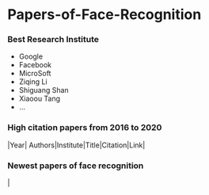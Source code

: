 # Papers-of-Face-Recognition
### Best Research Institute
* Google
* Facebook
* MicroSoft
* Ziqing Li
* Shiguang Shan
* Xiaoou Tang
* ...

### High citation papers from 2016 to 2020
|Year| Authors|Institute|Title|Citation|Link|





### Newest papers of face recognition
|

